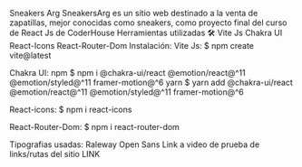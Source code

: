 Sneakers Arg
SneakersArg es un sitio web destinado a la venta de zapatillas, mejor conocidas como sneakers, como proyecto final del curso de React Js de CoderHouse
Herramientas utilizadas 🛠
Vite Js
Chakra UI
React-Icons
React-Router-Dom
Instalación:
Vite Js:
$ npm create vite@latest

Chakra UI:
npm
$ npm i @chakra-ui/react @emotion/react@^11 @emotion/styled@^11 framer-motion@^6
yarn
$ yarn add @chakra-ui/react @emotion/react@^11 @emotion/styled@^11 framer-motion@^6

React-icons:
$ npm i react-icons

React-Router-Dom:
$ npm i react-router-dom

Tipografias usadas:
Raleway
Open Sans
Link a video de prueba de links/rutas del sitio
LINK
